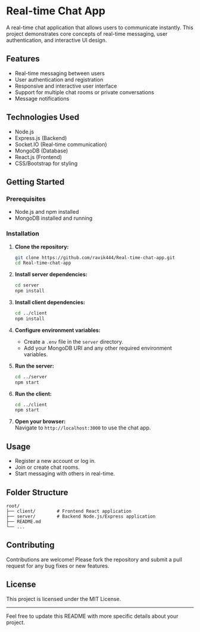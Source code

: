 # Real-time Chat App

A real-time chat application that allows users to communicate instantly. This project demonstrates core concepts of real-time messaging, user authentication, and interactive UI design.

## Features

- Real-time messaging between users
- User authentication and registration
- Responsive and interactive user interface
- Support for multiple chat rooms or private conversations
- Message notifications

## Technologies Used

- Node.js
- Express.js (Backend)
- Socket.IO (Real-time communication)
- MongoDB (Database)
- React.js (Frontend)
- CSS/Bootstrap for styling

## Getting Started

### Prerequisites

- Node.js and npm installed
- MongoDB installed and running

### Installation

1. **Clone the repository:**
   ```bash
   git clone https://github.com/ravik444/Real-time-chat-app.git
   cd Real-time-chat-app
   ```

2. **Install server dependencies:**
   ```bash
   cd server
   npm install
   ```

3. **Install client dependencies:**
   ```bash
   cd ../client
   npm install
   ```

4. **Configure environment variables:**
   - Create a `.env` file in the `server` directory.
   - Add your MongoDB URI and any other required environment variables.

5. **Run the server:**
   ```bash
   cd ../server
   npm start
   ```

6. **Run the client:**
   ```bash
   cd ../client
   npm start
   ```

7. **Open your browser:**  
   Navigate to `http://localhost:3000` to use the chat app.

## Usage

- Register a new account or log in.
- Join or create chat rooms.
- Start messaging with others in real-time.

## Folder Structure

```
root/
├── client/        # Frontend React application
├── server/        # Backend Node.js/Express application
├── README.md
└── ...
```

## Contributing

Contributions are welcome! Please fork the repository and submit a pull request for any bug fixes or new features.

## License

This project is licensed under the MIT License.

---

Feel free to update this README with more specific details about your project.

